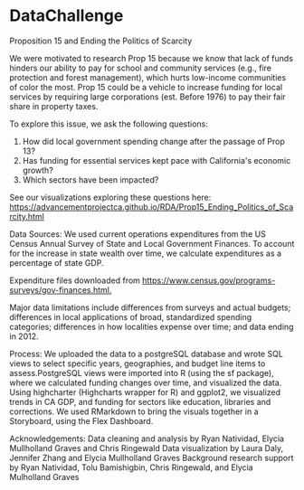 # DataChallenge
Proposition 15 and Ending the Politics of Scarcity​

We were motivated to research Prop 15 because we know that lack of funds hinders our ability to pay for school and community services (e.g., fire protection and forest management), which hurts low-income communities of color the most. Prop 15 could be a vehicle to increase funding for local services by requiring large corporations (est. Before 1976) to pay their fair share in property taxes.
   
 To explore this issue, we ask the following questions:
 1. How did local government spending change after the passage of Prop 13? ​
 2. Has funding for essential services kept pace with California's economic growth?​
 3. Which sectors have been impacted?​

See our visualizations exploring these questions here:  
https://advancementprojectca.github.io/RDA/Prop15_Ending_Politics_of_Scarcity.html

Data Sources:
We used current operations expenditures from the US Census Annual Survey of State and Local Government Finances. To account for the increase in state wealth over time, we calculate expenditures as a percentage of state GDP.​

Expenditure files downloaded from https://www.census.gov/programs-surveys/gov-finances.html.​

Major data limitations include differences from surveys and actual budgets; differences in local applications of broad, standardized spending categories; differences in how localities expense over time; and data ending in 2012.​
    
Process:
We uploaded the data to a postgreSQL database and wrote SQL views to select specific years, geographies, and budget line items to assess.​PostgreSQL views were imported into R (using the sf package), where we calculated funding changes over time, and visualized the data. ​Using highcharter (Highcharts wrapper for R) and ggplot2, we visualized trends in CA GDP, and funding for sectors like education, libraries and corrections.​ We used RMarkdown to bring the visuals together in a Storyboard, using the Flex Dashboard.​

Acknowledgements: 
Data cleaning and analysis by Ryan Natividad, Elycia Mullholland Graves and Chris Ringewald​
Data visualization by Laura Daly, Jennifer Zhang and Elycia Mullholland Graves​
Background research support by Ryan Natividad, Tolu Bamishigbin, Chris Ringewald, and Elycia Mulholland Graves
